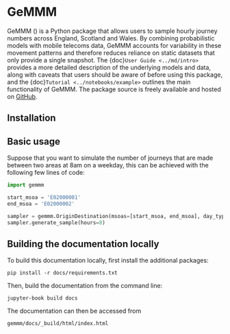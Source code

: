 # GeMMM

GeMMM () is a Python package that allows users to sample hourly journey numbers across England, Scotland and Wales. By combining probabilistic models with mobile telecoms data, GeMMM accounts for variability in these movement patterns and therefore reduces reliance on static datasets that only provide a single snapshot. The {doc}`User Guide <../md/intro>` provides a more detailed description of the underlying models and data, along with caveats that users should be aware of before using this package, and the {doc}`Tutorial <../notebooks/example>` outlines the main functionality of GeMMM. The package source is freely available and hosted on [GitHub](https://github.com/ukhsa-collaboration/Gemmm).

## Installation

## Basic usage
Suppose that you want to simulate the number of journeys that are made between two areas at 8am on a weekday, this can be achieved with the following few lines of code:
```python
import gemmm

start_msoa = 'E02000001'
end_msoa = 'E02000002'

sampler = gemmm.OriginDestination(msoas=[start_msoa, end_msoa], day_type='weekday')
sampler.generate_sample(hours=8)
```

## Building the documentation locally
To build this documentation locally, first install the additional packages:
```
pip install -r docs/requirements.txt
```
Then, build the documentation from the command line:
```
jupyter-book build docs
```
The documentation can then be accessed from
```
gemmm/docs/_build/html/index.html
```